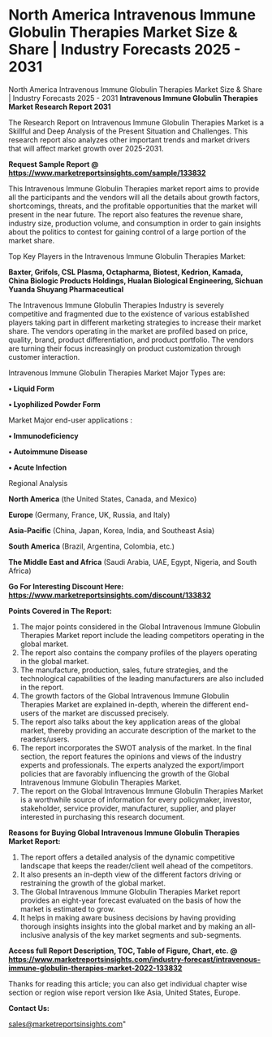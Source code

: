 # North America Intravenous Immune Globulin Therapies Market Size & Share | Industry Forecasts 2025 - 2031
North America Intravenous Immune Globulin Therapies Market Size & Share | Industry Forecasts 2025 - 2031
<strong>Intravenous Immune Globulin Therapies Market Research Report 2031</strong>

The Research Report on Intravenous Immune Globulin Therapies Market is a Skillful and Deep Analysis of the Present Situation and Challenges. This research report also analyzes other important trends and market drivers that will affect market growth over 2025-2031.

<strong>Request Sample Report @ <a href=https://www.marketreportsinsights.com/sample/133832>https://www.marketreportsinsights.com/sample/133832</a></strong>

This Intravenous Immune Globulin Therapies market report aims to provide all the participants and the vendors will all the details about growth factors, shortcomings, threats, and the profitable opportunities that the market will present in the near future. The report also features the revenue share, industry size, production volume, and consumption in order to gain insights about the politics to contest for gaining control of a large portion of the market share.

Top Key Players in the Intravenous Immune Globulin Therapies Market:

<strong>Baxter, Grifols, CSL Plasma, Octapharma, Biotest, Kedrion, Kamada, China Biologic Products Holdings, Hualan Biological Engineering, Sichuan Yuanda Shuyang Pharmaceutical</strong>

The Intravenous Immune Globulin Therapies Industry is severely competitive and fragmented due to the existence of various established players taking part in different marketing strategies to increase their market share. The vendors operating in the market are profiled based on price, quality, brand, product differentiation, and product portfolio. The vendors are turning their focus increasingly on product customization through customer interaction.

Intravenous Immune Globulin Therapies Market Major Types are:

<strong>• Liquid Form

• Lyophilized Powder Form</strong>

Market Major end-user applications :

<strong>• Immunodeficiency

• Autoimmune Disease

• Acute Infection</strong>

Regional Analysis

</u><strong><b>North America</b></strong> (the United States, Canada, and Mexico)

<strong><b>Europe </b></strong>(Germany, France, UK, Russia, and Italy)

<strong><b>Asia-Pacific</b></strong> (China, Japan, Korea, India, and Southeast Asia)

<strong><b>South America</b></strong> (Brazil, Argentina, Colombia, etc.)

<strong><b>The Middle East and Africa</b></strong> (Saudi Arabia, UAE, Egypt, Nigeria, and South Africa)

<strong>Go For Interesting Discount Here: <a href=https://www.marketreportsinsights.com/discount/133832>https://www.marketreportsinsights.com/discount/133832</a></strong>

<strong>Points Covered in The Report:</strong>
<ol>
  <li>The major points considered in the Global Intravenous Immune Globulin Therapies Market report include the leading competitors operating in the global market.</li>
  <li>The report also contains the company profiles of the players operating in the global market.</li>
  <li>The manufacture, production, sales, future strategies, and the technological capabilities of the leading manufacturers are also included in the report.</li>
  <li>The growth factors of the Global Intravenous Immune Globulin Therapies Market are explained in-depth, wherein the different end-users of the market are discussed precisely.</li>
  <li>The report also talks about the key application areas of the global market, thereby providing an accurate description of the market to the readers/users.</li>
  <li>The report incorporates the SWOT analysis of the market. In the final section, the report features the opinions and views of the industry experts and professionals. The experts analyzed the export/import policies that are favorably influencing the growth of the Global Intravenous Immune Globulin Therapies Market.</li>
  <li>The report on the Global Intravenous Immune Globulin Therapies Market is a worthwhile source of information for every policymaker, investor, stakeholder, service provider, manufacturer, supplier, and player interested in purchasing this research document.</li>
</ol>
<strong>Reasons for Buying Global Intravenous Immune Globulin Therapies Market Report:</strong>

<ol>
  <li>The report offers a detailed analysis of the dynamic competitive landscape that keeps the reader/client well ahead of the competitors.</li>
  <li>It also presents an in-depth view of the different factors driving or restraining the growth of the global market.</li>
  <li>The Global Intravenous Immune Globulin Therapies Market report provides an eight-year forecast evaluated on the basis of how the market is estimated to grow.</li>
  <li>It helps in making aware business decisions by having providing thorough insights insights into the global market and by making an all-inclusive analysis of the key market segments and sub-segments.</li>
</ol>
<strong>Access full Report Description, TOC, Table of Figure, Chart, etc. @ <a href=https://www.marketreportsinsights.com/industry-forecast/intravenous-immune-globulin-therapies-market-2022-133832>https://www.marketreportsinsights.com/industry-forecast/intravenous-immune-globulin-therapies-market-2022-133832</a></strong>


Thanks for reading this article; you can also get individual chapter wise section or region wise report version like Asia, United States, Europe.

<strong>Contact Us:</strong>

sales@marketreportsinsights.com"
